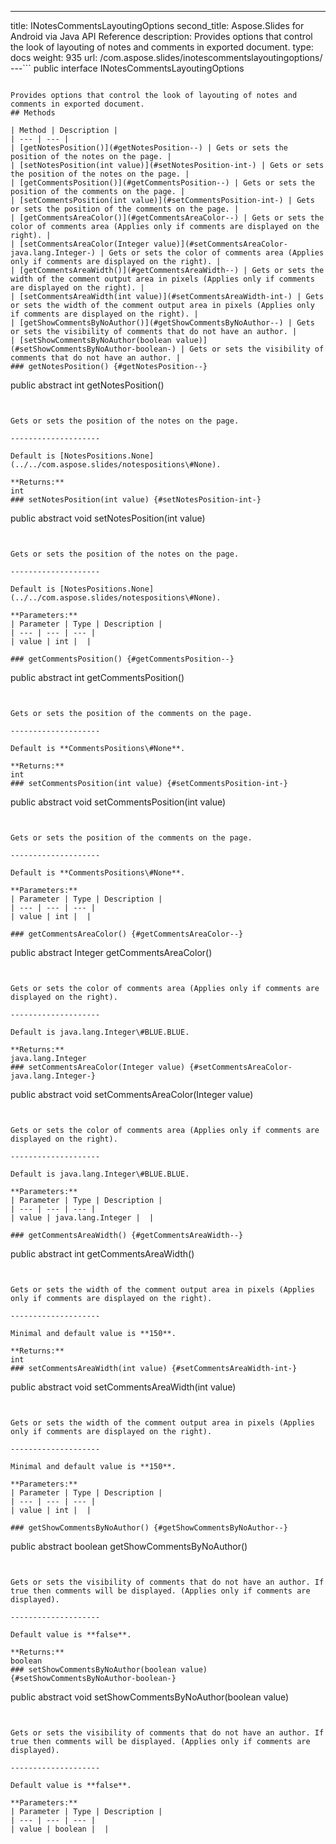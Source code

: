 ---
title: INotesCommentsLayoutingOptions
second_title: Aspose.Slides for Android via Java API Reference
description: Provides options that control the look of layouting of notes and comments in exported document.
type: docs
weight: 935
url: /com.aspose.slides/inotescommentslayoutingoptions/
---```
public interface INotesCommentsLayoutingOptions
```

Provides options that control the look of layouting of notes and comments in exported document.
## Methods

| Method | Description |
| --- | --- |
| [getNotesPosition()](#getNotesPosition--) | Gets or sets the position of the notes on the page. |
| [setNotesPosition(int value)](#setNotesPosition-int-) | Gets or sets the position of the notes on the page. |
| [getCommentsPosition()](#getCommentsPosition--) | Gets or sets the position of the comments on the page. |
| [setCommentsPosition(int value)](#setCommentsPosition-int-) | Gets or sets the position of the comments on the page. |
| [getCommentsAreaColor()](#getCommentsAreaColor--) | Gets or sets the color of comments area (Applies only if comments are displayed on the right). |
| [setCommentsAreaColor(Integer value)](#setCommentsAreaColor-java.lang.Integer-) | Gets or sets the color of comments area (Applies only if comments are displayed on the right). |
| [getCommentsAreaWidth()](#getCommentsAreaWidth--) | Gets or sets the width of the comment output area in pixels (Applies only if comments are displayed on the right). |
| [setCommentsAreaWidth(int value)](#setCommentsAreaWidth-int-) | Gets or sets the width of the comment output area in pixels (Applies only if comments are displayed on the right). |
| [getShowCommentsByNoAuthor()](#getShowCommentsByNoAuthor--) | Gets or sets the visibility of comments that do not have an author. |
| [setShowCommentsByNoAuthor(boolean value)](#setShowCommentsByNoAuthor-boolean-) | Gets or sets the visibility of comments that do not have an author. |
### getNotesPosition() {#getNotesPosition--}
```
public abstract int getNotesPosition()
```


Gets or sets the position of the notes on the page.

--------------------

Default is [NotesPositions.None](../../com.aspose.slides/notespositions\#None).

**Returns:**
int
### setNotesPosition(int value) {#setNotesPosition-int-}
```
public abstract void setNotesPosition(int value)
```


Gets or sets the position of the notes on the page.

--------------------

Default is [NotesPositions.None](../../com.aspose.slides/notespositions\#None).

**Parameters:**
| Parameter | Type | Description |
| --- | --- | --- |
| value | int |  |

### getCommentsPosition() {#getCommentsPosition--}
```
public abstract int getCommentsPosition()
```


Gets or sets the position of the comments on the page.

--------------------

Default is **CommentsPositions\#None**.

**Returns:**
int
### setCommentsPosition(int value) {#setCommentsPosition-int-}
```
public abstract void setCommentsPosition(int value)
```


Gets or sets the position of the comments on the page.

--------------------

Default is **CommentsPositions\#None**.

**Parameters:**
| Parameter | Type | Description |
| --- | --- | --- |
| value | int |  |

### getCommentsAreaColor() {#getCommentsAreaColor--}
```
public abstract Integer getCommentsAreaColor()
```


Gets or sets the color of comments area (Applies only if comments are displayed on the right).

--------------------

Default is java.lang.Integer\#BLUE.BLUE.

**Returns:**
java.lang.Integer
### setCommentsAreaColor(Integer value) {#setCommentsAreaColor-java.lang.Integer-}
```
public abstract void setCommentsAreaColor(Integer value)
```


Gets or sets the color of comments area (Applies only if comments are displayed on the right).

--------------------

Default is java.lang.Integer\#BLUE.BLUE.

**Parameters:**
| Parameter | Type | Description |
| --- | --- | --- |
| value | java.lang.Integer |  |

### getCommentsAreaWidth() {#getCommentsAreaWidth--}
```
public abstract int getCommentsAreaWidth()
```


Gets or sets the width of the comment output area in pixels (Applies only if comments are displayed on the right).

--------------------

Minimal and default value is **150**.

**Returns:**
int
### setCommentsAreaWidth(int value) {#setCommentsAreaWidth-int-}
```
public abstract void setCommentsAreaWidth(int value)
```


Gets or sets the width of the comment output area in pixels (Applies only if comments are displayed on the right).

--------------------

Minimal and default value is **150**.

**Parameters:**
| Parameter | Type | Description |
| --- | --- | --- |
| value | int |  |

### getShowCommentsByNoAuthor() {#getShowCommentsByNoAuthor--}
```
public abstract boolean getShowCommentsByNoAuthor()
```


Gets or sets the visibility of comments that do not have an author. If true then comments will be displayed. (Applies only if comments are displayed).

--------------------

Default value is **false**.

**Returns:**
boolean
### setShowCommentsByNoAuthor(boolean value) {#setShowCommentsByNoAuthor-boolean-}
```
public abstract void setShowCommentsByNoAuthor(boolean value)
```


Gets or sets the visibility of comments that do not have an author. If true then comments will be displayed. (Applies only if comments are displayed).

--------------------

Default value is **false**.

**Parameters:**
| Parameter | Type | Description |
| --- | --- | --- |
| value | boolean |  |

